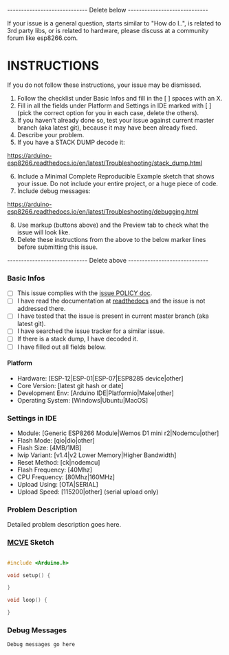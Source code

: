 ----------------------------- Delete below -----------------------------

If your issue is a general question, starts similar to "How do I..", is related to 3rd party libs, or is related to hardware, please discuss at a community forum like esp8266.com.

INSTRUCTIONS
============
If you do not follow these instructions, your issue may be dismissed.

1. Follow the checklist under Basic Infos and fill in the [ ] spaces with an X.
2. Fill in all the fields under Platform and Settings in IDE marked with [ ] (pick the correct option for you in each case, delete the others).
3. If you haven't already done so, test your issue against current master branch (aka latest git), because it may have been already fixed.
4. Describe your problem.
5. If you have a STACK DUMP decode it:

https://arduino-esp8266.readthedocs.io/en/latest/Troubleshooting/stack_dump.html

6. Include a Minimal Complete Reproducible Example sketch that shows your issue. Do not include your entire project, or a huge piece of code.
7. Include debug messages:

https://arduino-esp8266.readthedocs.io/en/latest/Troubleshooting/debugging.html 

8. Use markup (buttons above) and the Preview tab to check what the issue will look like.
9. Delete these instructions from the above to the below marker lines before submitting this issue.


----------------------------- Delete above -----------------------------

### Basic Infos

- [ ] This issue complies with the [issue POLICY doc](https://github.com/esp8266/Arduino/blob/master/POLICY.md).
- [ ] I have read the documentation at [readthedocs](https://arduino-esp8266.readthedocs.io/en/latest) and the issue is not addressed there.
- [ ] I have tested that the issue is present in current master branch (aka latest git).
- [ ] I have searched the issue tracker for a similar issue.
- [ ] If there is a stack dump, I have decoded it.
- [ ] I have filled out all fields below.

#### Platform

- Hardware:					[ESP-12|ESP-01|ESP-07|ESP8285 device|other]
- Core Version:			[latest git hash or date]
- Development Env:		[Arduino IDE|Platformio|Make|other]
- Operating System:		[Windows|Ubuntu|MacOS]

### Settings in IDE

- Module:  			[Generic ESP8266 Module|Wemos D1 mini r2|Nodemcu|other]
- Flash Mode:			[qio|dio|other]
- Flash Size: 		[4MB/1MB]
- lwip Variant:   [v1.4|v2 Lower Memory|Higher Bandwidth]
- Reset Method:		[ck|nodemcu]
- Flash Frequency:	[40Mhz]
- CPU Frequency:		[80Mhz|160MHz]
- Upload Using:		[OTA|SERIAL]
- Upload Speed:   [115200|other] (serial upload only)


### Problem Description

Detailed problem description goes here.


### [MCVE](https://stackoverflow.com/help/mcve) Sketch

```cpp

#include <Arduino.h>

void setup() {

}

void loop() {

}

```

### Debug Messages

```
Debug messages go here
```


